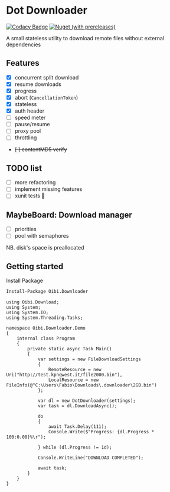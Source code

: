 # Dot Downloader

[![Codacy Badge](https://api.codacy.com/project/badge/Grade/e7cbcd57f92a485bb26be7788cc9f2c2)](https://app.codacy.com/manual/TheTrigger/DotDownloader?utm_source=github.com&utm_medium=referral&utm_content=TheTrigger/DotDownloader&utm_campaign=Badge_Grade_Settings)
[![Nuget (with prereleases)](https://img.shields.io/nuget/vpre/Oibi.Downloader)](https://www.nuget.org/packages/Oibi.Downloader/)

A small stateless utility to download remote files without external dependencies

## Features

- [x] concurrent split download
- [x] resume downloads
- [x] progress
- [x] abort (`CancellationToken`)
- [x] stateless
- [x] auth header
- [ ] speed meter
- [ ] pause/resume
- [ ] proxy pool
- [ ] throttling
- ~~[ ] contentMD5 verify~~

## TODO list

- [ ] more refactoring
- [ ] implement missing features
- [ ] xunit tests 🤔

## MaybeBoard: Download manager

- [ ] priorities
- [ ] pool with semaphores

NB. disk's space is preallocated

## Getting started

Install Package

```ps
Install-Package Oibi.Downloader
```

```Csharp
using Oibi.Download;
using System;
using System.IO;
using System.Threading.Tasks;

namespace Oibi.Downloader.Demo
{
    internal class Program
    {
        private static async Task Main()
        {
            var settings = new FileDownloadSettings
            {
                RemoteResource = new Uri("http://test.kpnqwest.it/file2000.bin"),
                LocalResource = new FileInfo(@"C:\Users\Fabio\Downloads\.downloader\2GB.bin")
            };

            var dl = new DotDownloader(settings);
            var task = dl.DownloadAsync();

            do
            {
                await Task.Delay(111);
                Console.Write($"Progress: {dl.Progress * 100:0.00}%\r");

            } while (dl.Progress != 1d);

            Console.WriteLine("DOWNLOAD COMPLETED");

            await task;
        }
    }
}
```
